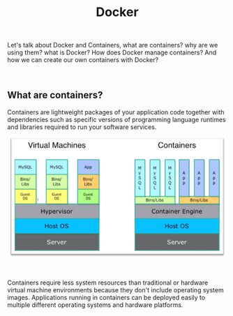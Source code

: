 <h1 align="center">
Docker
</h1>

<br />

Let's talk about Docker and Containers, what are containers?
why are we using them? what is Docker? How does Docker manage
containers? And how we can create our own containers with Docker?

<br />

## What are containers?

Containers are lightweight packages of your application code 
together with dependencies such as specific versions of 
programming language runtimes and libraries required to run 
your software services.

<p align="center">
    <img src="assets/containers.png" width="500" alt="containers" />
</p>

<br />

Containers require less system resources than traditional or 
hardware virtual machine environments because they don't 
include operating system images. 
Applications running in containers can be deployed easily 
to multiple different operating systems and hardware platforms.